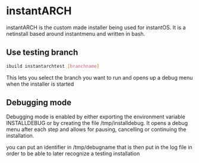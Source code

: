 # instantARCH

instantARCH is the custom made installer being used for instantOS. It is a
netinstall based around instantmenu and written in bash.

## Use testing branch

```sh
ibuild instantarchtest [branchname]
```

This lets you select the branch you want to run and opens up a
debug menu when the installer is started

## Debugging mode

Debugging mode is enabled by either exporting the environment variable
INSTALLDEBUG or by creating the file /tmp/installdebug. It opens a debug menu
after each step and allows for pausing, cancelling or continuing the
installation.

you can put an identifier in /tmp/debugname that is then put in the log file in
order to be able to later recognize a testing installation
